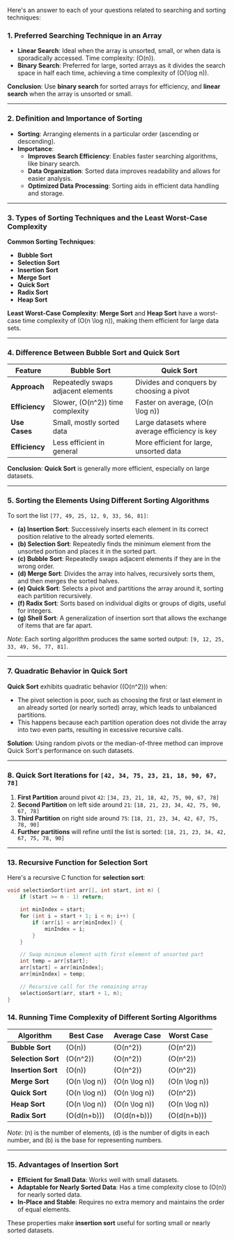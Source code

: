 Here's an answer to each of your questions related to searching and sorting techniques:

### 1. Preferred Searching Technique in an Array

- **Linear Search**: Ideal when the array is unsorted, small, or when data is sporadically accessed. Time complexity: \(O(n)\).
- **Binary Search**: Preferred for large, sorted arrays as it divides the search space in half each time, achieving a time complexity of \(O(\log n)\).

**Conclusion**: Use **binary search** for sorted arrays for efficiency, and **linear search** when the array is unsorted or small.

---

### 2. Definition and Importance of Sorting

- **Sorting**: Arranging elements in a particular order (ascending or descending).
- **Importance**:
  - **Improves Search Efficiency**: Enables faster searching algorithms, like binary search.
  - **Data Organization**: Sorted data improves readability and allows for easier analysis.
  - **Optimized Data Processing**: Sorting aids in efficient data handling and storage.

---

### 3. Types of Sorting Techniques and the Least Worst-Case Complexity

**Common Sorting Techniques**:
- **Bubble Sort**
- **Selection Sort**
- **Insertion Sort**
- **Merge Sort**
- **Quick Sort**
- **Radix Sort**
- **Heap Sort**

**Least Worst-Case Complexity**: **Merge Sort** and **Heap Sort** have a worst-case time complexity of \(O(n \log n)\), making them efficient for large data sets.

---

### 4. Difference Between Bubble Sort and Quick Sort

| Feature            | Bubble Sort                        | Quick Sort                                       |
|--------------------|------------------------------------|--------------------------------------------------|
| **Approach**       | Repeatedly swaps adjacent elements | Divides and conquers by choosing a pivot         |
| **Efficiency**     | Slower, \(O(n^2)\) time complexity | Faster on average, \(O(n \log n)\)               |
| **Use Cases**      | Small, mostly sorted data          | Large datasets where average efficiency is key   |
| **Efficiency**     | Less efficient in general          | More efficient for large, unsorted data          |

**Conclusion**: **Quick Sort** is generally more efficient, especially on large datasets.

---

### 5. Sorting the Elements Using Different Sorting Algorithms

To sort the list `[77, 49, 25, 12, 9, 33, 56, 81]`:

- **(a) Insertion Sort**: Successively inserts each element in its correct position relative to the already sorted elements.
- **(b) Selection Sort**: Repeatedly finds the minimum element from the unsorted portion and places it in the sorted part.
- **(c) Bubble Sort**: Repeatedly swaps adjacent elements if they are in the wrong order.
- **(d) Merge Sort**: Divides the array into halves, recursively sorts them, and then merges the sorted halves.
- **(e) Quick Sort**: Selects a pivot and partitions the array around it, sorting each partition recursively.
- **(f) Radix Sort**: Sorts based on individual digits or groups of digits, useful for integers.
- **(g) Shell Sort**: A generalization of insertion sort that allows the exchange of items that are far apart.

*Note*: Each sorting algorithm produces the same sorted output: `[9, 12, 25, 33, 49, 56, 77, 81]`.

---

### 7. Quadratic Behavior in Quick Sort

**Quick Sort** exhibits quadratic behavior (\(O(n^2)\)) when:
- The pivot selection is poor, such as choosing the first or last element in an already sorted (or nearly sorted) array, which leads to unbalanced partitions.
- This happens because each partition operation does not divide the array into two even parts, resulting in excessive recursive calls.

**Solution**: Using random pivots or the median-of-three method can improve Quick Sort's performance on such datasets.

---

### 8. Quick Sort Iterations for `[42, 34, 75, 23, 21, 18, 90, 67, 78]`

1. **First Partition** around pivot `42`: `[34, 23, 21, 18, 42, 75, 90, 67, 78]`
2. **Second Partition** on left side around `21`: `[18, 21, 23, 34, 42, 75, 90, 67, 78]`
3. **Third Partition** on right side around `75`: `[18, 21, 23, 34, 42, 67, 75, 78, 90]`
4. **Further partitions** will refine until the list is sorted: `[18, 21, 23, 34, 42, 67, 75, 78, 90]`

---

### 13. Recursive Function for Selection Sort

Here's a recursive C function for **selection sort**:

```c
void selectionSort(int arr[], int start, int n) {
    if (start >= n - 1) return;

    int minIndex = start;
    for (int i = start + 1; i < n; i++) {
        if (arr[i] < arr[minIndex]) {
            minIndex = i;
        }
    }

    // Swap minimum element with first element of unsorted part
    int temp = arr[start];
    arr[start] = arr[minIndex];
    arr[minIndex] = temp;

    // Recursive call for the remaining array
    selectionSort(arr, start + 1, n);
}
```

### 14. Running Time Complexity of Different Sorting Algorithms

| Algorithm       | Best Case      | Average Case   | Worst Case   |
|-----------------|----------------|----------------|--------------|
| **Bubble Sort** | \(O(n)\)       | \(O(n^2)\)     | \(O(n^2)\)   |
| **Selection Sort** | \(O(n^2)\)  | \(O(n^2)\)     | \(O(n^2)\)   |
| **Insertion Sort** | \(O(n)\)    | \(O(n^2)\)     | \(O(n^2)\)   |
| **Merge Sort**  | \(O(n \log n)\)| \(O(n \log n)\)| \(O(n \log n)\) |
| **Quick Sort**  | \(O(n \log n)\)| \(O(n \log n)\)| \(O(n^2)\)    |
| **Heap Sort**   | \(O(n \log n)\)| \(O(n \log n)\)| \(O(n \log n)\)|
| **Radix Sort**  | \(O(d(n+b))\)  | \(O(d(n+b))\)  | \(O(d(n+b))\)|

*Note*: \(n\) is the number of elements, \(d\) is the number of digits in each number, and \(b\) is the base for representing numbers.

---

### 15. Advantages of Insertion Sort

- **Efficient for Small Data**: Works well with small datasets.
- **Adaptable for Nearly Sorted Data**: Has a time complexity close to \(O(n)\) for nearly sorted data.
- **In-Place and Stable**: Requires no extra memory and maintains the order of equal elements.

These properties make **insertion sort** useful for sorting small or nearly sorted datasets.